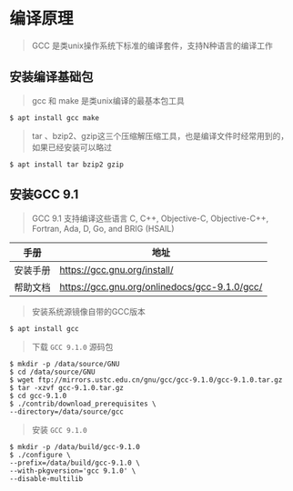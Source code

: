 # 编译原理

> GCC 是类unix操作系统下标准的编译套件，支持N种语言的编译工作

## 安装编译基础包

> gcc 和 make 是类unix编译的最基本包工具

```shell
$ apt install gcc make
```

> tar 、bzip2、gzip这三个压缩解压缩工具，也是编译文件时经常用到的，如果已经安装可以略过

```shell
$ apt install tar bzip2 gzip
```

## 安装GCC 9.1

> GCC 9.1 支持编译这些语言 C, C++, Objective-C, Objective-C++, Fortran, Ada, D, Go, and BRIG (HSAIL)

手册   | 地址
---- | -----------------------------------------------
安装手册 | <https://gcc.gnu.org/install/>
帮助文档 | <https://gcc.gnu.org/onlinedocs/gcc-9.1.0/gcc/>

> 安装系统源镜像自带的GCC版本

```shell
$ apt install gcc
```

> 下载 `GCC 9.1.0` 源码包

```shell
$ mkdir -p /data/source/GNU
$ cd /data/source/GNU
$ wget ftp://mirrors.ustc.edu.cn/gnu/gcc/gcc-9.1.0/gcc-9.1.0.tar.gz
$ tar -xzvf gcc-9.1.0.tar.gz
$ cd gcc-9.1.0
$ ./contrib/download_prerequisites \
--directory=/data/source/gcc
```

> 安装 `GCC 9.1.0`

```shell
$ mkdir -p /data/build/gcc-9.1.0
$ ./configure \
--prefix=/data/build/gcc-9.1.0 \
--with-pkgversion='gcc 9.1.0' \
--disable-multilib
```
